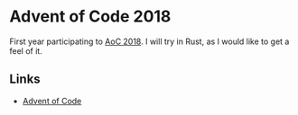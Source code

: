 Advent of Code 2018
===================

First year participating to [AoC 2018](https://adventofcode.com/2018/).
I will try in Rust, as I would like to get a feel of it.

Links
-----

* [Advent of Code](https://adventofcode.com/)
